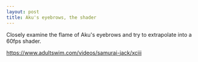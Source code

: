 ```yaml
---
layout: post
title: Aku's eyebrows, the shader
---
```


Closely examine the flame of Aku's eyebrows and try to extrapolate into a 60fps shader.

https://www.adultswim.com/videos/samurai-jack/xciii